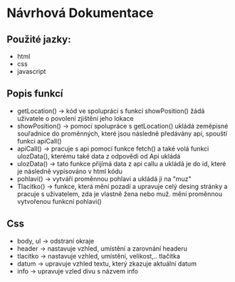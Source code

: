 # Návrhová Dokumentace
## Použité jazky:
- html
- css
- javascript

## Popis funkcí
- getLocation() -> kód ve spolupráci s funkcí showPosition() žádá uživatele o povolení zjištění jeho lokace
- showPosition() -> pomocí spolupráce s getLocation() ukládá zeměpisné souřadnice do proměnných, které jsou následně předávány api, spouští funkci apiCall()
- apiCall() -> pracuje s api pomocí funkce fetch() a také volá funkci ulozData(), kterému také data z odpovědi od Api ukládá
- ulozData() -> tato funkce přijímá data z api callu a ukládá je do id, které je následně vypisováno v html kódu
- pohlavi() -> vytváří proměnnou pohlavi a ukládá ji na "muz"
- Tlacitko() -> funkce, která mění pozadí a upravuje celý desing stránky a pracuje s uživatelem, zda je vlastně žena nebo muž. mění proměnnou vytvořenou funkcní pohlavi()

## Css
- body, ul -> odstraní okraje
- header -> nastavuje vzhled, umístění a zarovnání headeru
- tlacitko -> nastavuje vzhled, umístění, velikost,.. tlačítka
- datum -> upravuje vzhled textu, který zkazuje aktuální datum
- info -> upravuje vzled divu s názvem info
